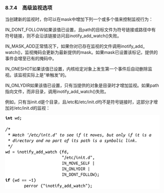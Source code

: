 ### 8.7.4　高级监视选项

当创建新的监视时，你可以在mask中增加下列一个或多个值来控制监视行为：

IN_DONT_FOLLOW如果该值已设置，且path的目标文件为符号链接或路径中有符号链接，则不会沿该链接访问且inotify_add_watch()失败。

IN_MASK_ADD正常情况下，如果你对已存在监视的文件调用inotify_add_ watch()，监视掩码会更新为最新提供的mask。如果mask已设置该标记，提供的事件会增至已有的掩码中。

IN_ONESHOT如果该值已设置，内核给定对象上发生第一个事件后自动删除监视。该监视实际上是“单触发”的。

IN_ONLYDIR如果该值已设置，只有当提供的对象是目录时才增加监视。如果path指向文件，而非目录，调用inotify_add_watch()失败。

例如，只有当init.d是个目录，且/etc和/etc/init.d均不是符号链接时，这部分才增加对/etc/init.d的监视：



![396.png](../images/396.png)
